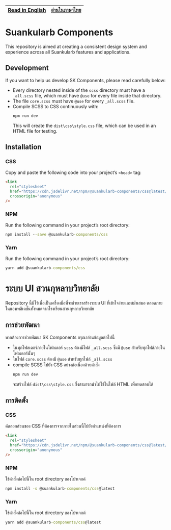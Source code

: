 | [Read in English](#suankularb-components) | [อ่านในภาษาไทย](#ระบบ-ui-สวนกุหลาบ) |
| ----------------------------------------- | ----------------------------------- |

# Suankularb Components

This repository is aimed at creating a consistent design system and experience across all Suankularb features and applications.

## Development

If you want to help us develop SK Components, please read carefully below:

- Every directory nested inside of the `scss` directory must have a `_all.scss` file, which must have `@use` for every file inside that directory.
- The file `core.scss` must have `@use` for every `_all.scss` file.
- Compile SCSS to CSS continuously with:
  ```bat
  npm run dev
  ```
  This will create the `dist\css\style.css` file, which can be used in an HTML file for testing.

## Installation

### CSS

Copy and paste the following code into your project’s `<head>` tag:

```html
<link
  rel="stylesheet"
  href="https://cdn.jsdelivr.net/npm/@suankularb-components/css@latest/dist/css/suankularb-components.min.css"
  crossorigin="anonymous"
/>
```

### NPM

Run the following command in your project’s root directory:

```bat
npm install --save @suankularb-components/css
```

### Yarn

Run the following command in your project’s root directory:

```bat
yarn add @suankularb-components/css
```

# ระบบ UI สวนกุหลาบวิทยาลัย

Repository นี้มีไว้เพื่อเป็นเครื่องมือที่จะช่วยเราสร้างระบบ UI ที่เข้าใจง่ายและสม่ำเสมอ ตลอดภายในแอพพลิเคชั่นทั้งหมดจากโรงเรียนสวนกุหลาบวิทยาลัย

## การช่วยพัฒนา

หากต้องการช่วยพัฒนา SK Components กรุณาอ่านข้อมูลต่อไปนี้

- ในทุกโฟลเดอร์ภายในโฟลเดอร์ `scss` ต้องมีไฟล์ `_all.scss` ซึ่งมี `@use` สำหรับทุกไฟล์ภายในโฟลเดอร์นั้นๆ
- ในไฟล์ `core.scss` ต้องมี `@use` สำหรับทุกไฟล์ `_all.scss`
- compile SCSS ไปยัง CSS อย่างต่อเนื่องด้วยคำสั่ง
  ```bat
  npm run dev
  ```
  จะสร้างไฟล์ `dist\css\style.css` ซึ่งสามารถนำไปใช้ในไฟล์ HTML เพื่อทดสอบได้

## การติดตั้ง

### CSS

คัดลอกส่วนของ CSS ที่ต้องการจากภายในส่วนนี้ไปยังตำแหน่งที่ต้องการ

```html
<link
  rel="stylesheet"
  href="https://cdn.jsdelivr.net/npm/@suankularb-components/css@latest/dist/css/suankularb-components.min.css"
  crossorigin="anonymous"
/>
```

### NPM

ใช้คำสั่งต่อไปนี้ใน root directory ของโปรเจกค์

```bat
npm install -s @suankularb-components/css@latest
```

### Yarn

ใช้คำสั่งต่อไปนี้ใน root directory ของโปรเจกต์

```bat
yarn add @suankularb-components/css@latest
```
